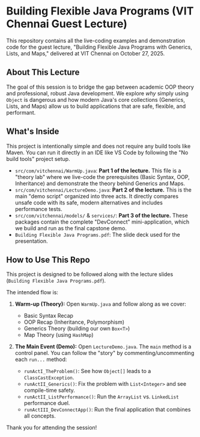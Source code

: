 # Building Flexible Java Programs (VIT Chennai Guest Lecture)

This repository contains all the live-coding examples and demonstration code for the guest lecture, "Building Flexible Java Programs with Generics, Lists, and Maps," delivered at VIT Chennai on October 27, 2025.

## About This Lecture

The goal of this session is to bridge the gap between academic OOP theory and professional, robust Java development. We explore *why* simply using `Object` is dangerous and how modern Java's core collections (Generics, Lists, and Maps) allow us to build applications that are safe, flexible, and performant.

## What's Inside

This project is intentionally simple and does not require any build tools like Maven. You can run it directly in an IDE like VS Code by following the "No build tools" project setup.

* `src/com/vitchennai/WarmUp.java`: **Part 1 of the lecture.** This file is a "theory lab" where we live-code the prerequisites (Basic Syntax, OOP, Inheritance) and demonstrate the theory behind Generics and Maps.
* `src/com/vitchennai/LectureDemo.java`: **Part 2 of the lecture.** This is the main "demo script" organized into three acts. It directly compares unsafe code with its safe, modern alternatives and includes performance tests.
* `src/com/vitchennai/models/` & `services/`: **Part 3 of the lecture.** These packages contain the complete "DevConnect" mini-application, which we build and run as the final capstone demo.
* `Building Flexible Java Programs.pdf`: The slide deck used for the presentation.

## How to Use This Repo

This project is designed to be followed along with the lecture slides (`Building Flexible Java Programs.pdf`).

The intended flow is:

1.  **Warm-up (Theory):** Open `WarmUp.java` and follow along as we cover:
    * Basic Syntax Recap
    * OOP Recap (Inheritance, Polymorphism)
    * Generics Theory (building our own `Box<T>`)
    * Map Theory (using `HashMap`)

2.  **The Main Event (Demo):** Open `LectureDemo.java`. The `main` method is a control panel. You can follow the "story" by commenting/uncommenting each `run...` method:
    * `runActI_TheProblem()`: See how `Object[]` leads to a `ClassCastException`.
    * `runActII_Generics()`: Fix the problem with `List<Integer>` and see compile-time safety.
    * `runActII_ListPerformance()`: Run the `ArrayList` vs. `LinkedList` performance duel.
    * `runActIII_DevConnectApp()`: Run the final application that combines all concepts.

Thank you for attending the session!